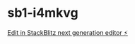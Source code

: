 # sb1-i4mkvg

[Edit in StackBlitz next generation editor ⚡️](https://stackblitz.com/~/github.com/abdulali254/sb1-i4mkvg)